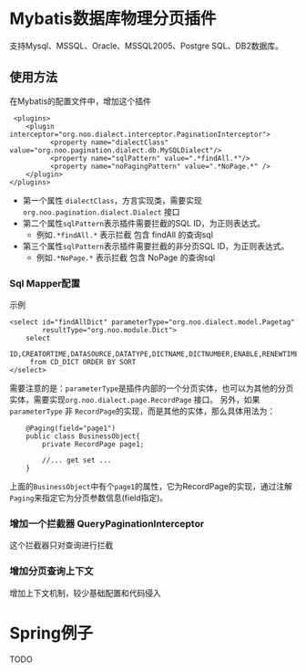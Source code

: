 # Mybatis数据库物理分页插件
支持Mysql、MSSQL、Oracle、MSSQL2005、Postgre SQL、DB2数据库。

## 使用方法
在Mybatis的配置文件中，增加这个插件
	
	 <plugins>
        <plugin interceptor="org.noo.dialect.interceptor.PaginationInterceptor">
              <property name="dialectClass" value="org.noo.pagination.dialect.db.MySQLDialect"/>
              <property name="sqlPattern" value=".*findAll.*"/>
              <property name="noPagingPattern" value=".*NoPage.*" />
        </plugin>
    </plugins>

* 第一个属性 `dialectClass`，方言实现类，需要实现`org.noo.pagination.dialect.Dialect` 接口
* 第二个属性`sqlPattern`表示插件需要拦截的SQL ID，为正则表达式。
	* 例如`.*findAll.*` 表示拦截 包含 findAll 的查询sql
* 第三个属性`sqlPattern`表示插件需要拦截的非分页SQL ID，为正则表达式。
  * 例如`.*NoPage.*` 表示拦截 包含 NoPage 的查询sql


### Sql Mapper配置
示例
	
	<select id="findAllDict" parameterType="org.noo.dialect.model.Pagetag"
            resultType="org.noo.module.Dict">
        select
          ID,CREATORTIME,DATASOURCE,DATATYPE,DICTNAME,DICTNUMBER,ENABLE,RENEWTIME,SORT
         from CD_DICT ORDER BY SORT
    </select>
 需要注意的是：`parameterType`是插件内部的一个分页实体，也可以为其他的分页实体，需要实现`org.noo.dialect.page.RecordPage` 接口。
 另外，如果 `parameterType` 非 `RecordPage`的实现，而是其他的实体，那么具体用法为：
 		
 		@Paging(field="page1")
 		public class BusinessObject{
 			private RecordPage page1;
 			
 			//... get set ...
 		}
 上面的`BusinessObject`中有个`page1`的属性，它为RecordPage的实现，通过注解`Paging`来指定它为分页参数信息(field指定)。

### 增加一个拦截器 QueryPaginationInterceptor
这个拦截器只对查询进行拦截

### 增加分页查询上下文
增加上下文机制，较少基础配置和代码侵入

# Spring例子
TODO